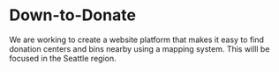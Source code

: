# Down-to-Donate
We are working to create a website platform that makes it easy to find donation centers and bins nearby using a mapping system. This willl be focused in the Seattle region.
